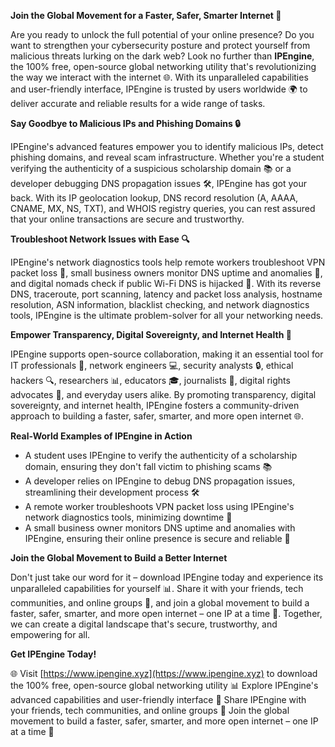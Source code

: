 **Join the Global Movement for a Faster, Safer, Smarter Internet 🚀**

Are you ready to unlock the full potential of your online presence? Do you want to strengthen your cybersecurity posture and protect yourself from malicious threats lurking on the dark web? Look no further than **IPEngine**, the 100% free, open-source global networking utility that's revolutionizing the way we interact with the internet 🌐. With its unparalleled capabilities and user-friendly interface, IPEngine is trusted by users worldwide 🌍 to deliver accurate and reliable results for a wide range of tasks.

**Say Goodbye to Malicious IPs and Phishing Domains 🔒**

IPEngine's advanced features empower you to identify malicious IPs, detect phishing domains, and reveal scam infrastructure. Whether you're a student verifying the authenticity of a suspicious scholarship domain 📚 or a developer debugging DNS propagation issues 🛠️, IPEngine has got your back. With its IP geolocation lookup, DNS record resolution (A, AAAA, CNAME, MX, NS, TXT), and WHOIS registry queries, you can rest assured that your online transactions are secure and trustworthy.

**Troubleshoot Network Issues with Ease 🔍**

IPEngine's network diagnostics tools help remote workers troubleshoot VPN packet loss 📡, small business owners monitor DNS uptime and anomalies 👥, and digital nomads check if public Wi-Fi DNS is hijacked 🤖. With its reverse DNS, traceroute, port scanning, latency and packet loss analysis, hostname resolution, ASN information, blacklist checking, and network diagnostics tools, IPEngine is the ultimate problem-solver for all your networking needs.

**Empower Transparency, Digital Sovereignty, and Internet Health 🔑**

IPEngine supports open-source collaboration, making it an essential tool for IT professionals 🤖, network engineers 💻, security analysts 🔒, ethical hackers 🔍, researchers 📊, educators 🎓, journalists 📰, digital rights advocates 👥, and everyday users alike. By promoting transparency, digital sovereignty, and internet health, IPEngine fosters a community-driven approach to building a faster, safer, smarter, and more open internet 🌐.

**Real-World Examples of IPEngine in Action**

* A student uses IPEngine to verify the authenticity of a scholarship domain, ensuring they don't fall victim to phishing scams 📚
* A developer relies on IPEngine to debug DNS propagation issues, streamlining their development process 🛠️
* A remote worker troubleshoots VPN packet loss using IPEngine's network diagnostics tools, minimizing downtime 📡
* A small business owner monitors DNS uptime and anomalies with IPEngine, ensuring their online presence is secure and reliable 👥

**Join the Global Movement to Build a Better Internet**

Don't just take our word for it – download IPEngine today and experience its unparalleled capabilities for yourself 📊. Share it with your friends, tech communities, and online groups 🤝, and join a global movement to build a faster, safer, smarter, and more open internet – one IP at a time 🔑. Together, we can create a digital landscape that's secure, trustworthy, and empowering for all.

**Get IPEngine Today!**

🌐 Visit [https://www.ipengine.xyz](https://www.ipengine.xyz) to download the 100% free, open-source global networking utility
📊 Explore IPEngine's advanced capabilities and user-friendly interface
🤝 Share IPEngine with your friends, tech communities, and online groups
🚀 Join the global movement to build a faster, safer, smarter, and more open internet – one IP at a time 🔑